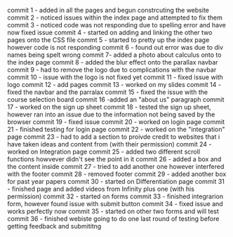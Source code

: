 commit 1 - added in all the pages and begun constrcuting the website
commit 2 - noticed issues within the index page and attempted to fix them 
commit 3 - noticed code was not responding due to spelling error and have now fixed issue 
commit 4 - started on adding and linking the other two pages onto the CSS file
commt  5 - started to pretty up the index page however code is not responding
commit 6 - found out error was due to div names being spelt wrong 
commit 7- added a photo about calculus onto to the index page 
commit 8 - added the blur effect onto the parallax navbar
commit 9 - had to remove the logo due to complications with the navbar
commit 10 - issue with the logo is not fixed yet 
commit 11 - fixed issue with logo 
commit 12 - add pages 
commit 13 - worked on my slides
commit 14 - fixed the navbar and the parralax 
commit 15 - fixed the issue with the course selection board
commit 16  -added an "about us" paragraph 
commit 17 - worked on the sign up sheet 
commit 18 - tested the sign up sheet, however ran into an issue due to the information not being saved by the browser 
commit 19 - fixed issue 
commit 20 - worked on login page 
commit 21 - finished testing for login page 
commit 22 - worked on the "integration" page 
commit 23 - had to add a section to proivde credit to websites that i have taken ideas and content from (with their permission)
commit 24 - worked on Integration page 
commit 25 - added two different scroll functions howvever didn't see the point in it
commit 26 - added a box and the content inside
commit 27 - tried to add another one however interfered with the footer
commit 28 - removed footer
commit 29 - added another box for past year papers
commit 30 - started on Differentiation page
commit 31 - finished page and added videos from Infinity plus one (with his permission)
commit 32 - started on forms 
commit 33 - finished integrarion form, however found issue with submit button 
commit 34 - fixed issue and works perfectly now
commit 35 - started on other two forms and will test
commit 36 - finished webiste going to do one last round of testing before getting feedback and submititng 
